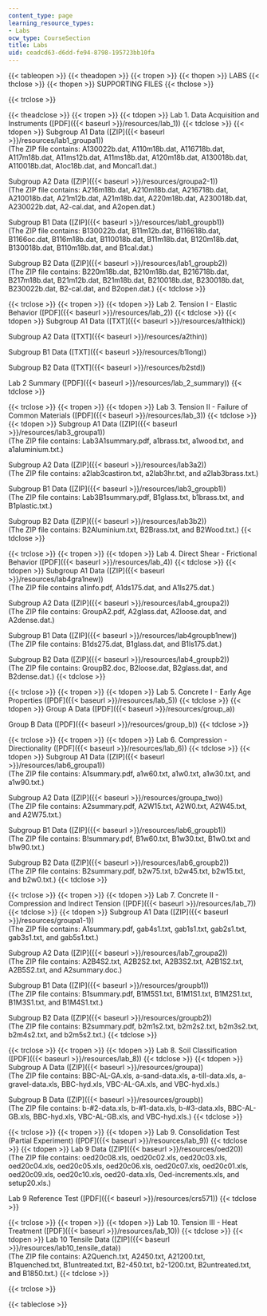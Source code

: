 ```yaml
---
content_type: page
learning_resource_types:
- Labs
ocw_type: CourseSection
title: Labs
uid: ceadcd63-d6dd-fe94-8798-195723bb10fa
---
```


{{< tableopen >}}
{{< theadopen >}}
{{< tropen >}}
{{< thopen >}}
LABS
{{< thclose >}}
{{< thopen >}}
SUPPORTING FILES
{{< thclose >}}

{{< trclose >}}

{{< theadclose >}}
{{< tropen >}}
{{< tdopen >}}
Lab 1. Data Acquisition and Instruments ([PDF]({{< baseurl >}}/resources/lab_1))
{{< tdclose >}}
{{< tdopen >}}
Subgroup A1 Data ([ZIP]({{< baseurl >}}/resources/lab1_groupa1))  
(The ZIP file contains: A130022b.dat, A110m18b.dat, A116718b.dat, A117m18b.dat, A11ms12b.dat, A11ms18b.dat, A120m18b.dat, A130018b.dat, A110018b.dat, A1oc18b.dat, and Moncal1.dat.)  
  
Subgroup A2 Data ([ZIP]({{< baseurl >}}/resources/groupa2-1))  
(The ZIP file contains: A216m18b.dat, A210m18b.dat, A216718b.dat, A210018b.dat, A21m12b.dat, A21m18b.dat, A220m18b.dat, A230018b.dat, A230022b.dat, A2-cal.dat, and A2open.dat.)  
  
Subgroup B1 Data ([ZIP]({{< baseurl >}}/resources/lab1_groupb1))  
(The ZIP file contains: B130022b.dat, B11m12b.dat, B116618b.dat, B1166oc.dat, B116m18b.dat, B110018b.dat, B11m18b.dat, B120m18b.dat, B130018b.dat, B110m18b.dat, and B1cal.dat.)  
  
Subgroup B2 Data ([ZIP]({{< baseurl >}}/resources/lab1_groupb2))  
(The ZIP file contains: B220m18b.dat, B210m18b.dat, B216718b.dat, B217m18b.dat, B21m12b.dat, B21m18b.dat, B210018b.dat, B230018b.dat, B230022b.dat, B2-cal.dat, and B2open.dat.)
{{< tdclose >}}

{{< trclose >}}
{{< tropen >}}
{{< tdopen >}}
Lab 2. Tension I - Elastic Behavior ([PDF]({{< baseurl >}}/resources/lab_2))
{{< tdclose >}}
{{< tdopen >}}
Subgroup A1 Data ([TXT]({{< baseurl >}}/resources/a1thick))  
  
Subgroup A2 Data ([TXT]({{< baseurl >}}/resources/a2thin))  
  
Subgroup B1 Data ([TXT]({{< baseurl >}}/resources/b1long))  
  
Subgroup B2 Data ([TXT]({{< baseurl >}}/resources/b2std))  
  
Lab 2 Summary ([PDF]({{< baseurl >}}/resources/lab_2_summary))
{{< tdclose >}}

{{< trclose >}}
{{< tropen >}}
{{< tdopen >}}
Lab 3. Tension II - Failure of Common Materials ([PDF]({{< baseurl >}}/resources/lab_3))
{{< tdclose >}}
{{< tdopen >}}
Subgroup A1 Data ([ZIP]({{< baseurl >}}/resources/lab3_groupa1))  
(The ZIP file contains: Lab3A1summary.pdf, a1brass.txt, a1wood.txt, and a1aluminium.txt.)  
  
Subgroup A2 Data ([ZIP]({{< baseurl >}}/resources/lab3a2))  
(The ZIP file contains: a2lab3castiron.txt, a2lab3hr.txt, and a2lab3brass.txt.)  
  
Subgroup B1 Data ([ZIP]({{< baseurl >}}/resources/lab3_groupb1))  
(The ZIP file contains: Lab3B1summary.pdf, B1glass.txt, b1brass.txt, and B1plastic.txt.)  
  
Subgroup B2 Data ([ZIP]({{< baseurl >}}/resources/lab3b2))  
(The ZIP file contains: B2Aluminium.txt, B2Brass.txt, and B2Wood.txt.)
{{< tdclose >}}

{{< trclose >}}
{{< tropen >}}
{{< tdopen >}}
Lab 4. Direct Shear - Frictional Behavior ([PDF]({{< baseurl >}}/resources/lab_4))
{{< tdclose >}}
{{< tdopen >}}
Subgroup A1 Data ([ZIP]({{< baseurl >}}/resources/lab4gra1new))  
(The ZIP file contains a1info.pdf, A1ds175.dat, and A1ls275.dat.)  
  
Subgroup A2 Data ([ZIP]({{< baseurl >}}/resources/lab4_groupa2))  
(The ZIP file contains: GroupA2.pdf, A2glass.dat, A2loose.dat, and A2dense.dat.)  
  
Subgroup B1 Data ([ZIP]({{< baseurl >}}/resources/lab4groupb1new))  
(The ZIP file contains: B1ds275.dat, B1glass.dat, and B1ls175.dat.)  
  
Subgroup B2 Data ([ZIP]({{< baseurl >}}/resources/lab4_groupb2))  
(The ZIP file contains: GroupB2.doc, B2loose.dat, B2glass.dat, and B2dense.dat.)
{{< tdclose >}}

{{< trclose >}}
{{< tropen >}}
{{< tdopen >}}
Lab 5. Concrete I - Early Age Properties ([PDF]({{< baseurl >}}/resources/lab_5))
{{< tdclose >}}
{{< tdopen >}}
Group A Data ([PDF]({{< baseurl >}}/resources/group_a))  
  
Group B Data ([PDF]({{< baseurl >}}/resources/group_b))
{{< tdclose >}}

{{< trclose >}}
{{< tropen >}}
{{< tdopen >}}
Lab 6. Compression - Directionality ([PDF]({{< baseurl >}}/resources/lab_6))
{{< tdclose >}}
{{< tdopen >}}
Subgroup A1 Data ([ZIP]({{< baseurl >}}/resources/lab6_groupa1))  
(The ZIP file contains: A1summary.pdf, a1w60.txt, a1w0.txt, a1w30.txt, and a1w90.txt.)  
  
Subgroup A2 Data ([ZIP]({{< baseurl >}}/resources/groupa_two))  
(The ZIP file contains: A2summary.pdf, A2W15.txt, A2W0.txt, A2W45.txt, and A2W75.txt.)  
  
Subgroup B1 Data ([ZIP]({{< baseurl >}}/resources/lab6_groupb1))  
(The ZIP file contains: B!summary.pdf, B1w60.txt, B1w30.txt, B1w0.txt and b1w90.txt.)  
  
Subgroup B2 Data ([ZIP]({{< baseurl >}}/resources/lab6_groupb2))  
(The ZIP file contains: B2summary.pdf, b2w75.txt, b2w45.txt, b2w15.txt, and b2w0.txt.)
{{< tdclose >}}

{{< trclose >}}
{{< tropen >}}
{{< tdopen >}}
Lab 7. Concrete II - Compression and Indirect Tension ([PDF]({{< baseurl >}}/resources/lab_7))
{{< tdclose >}}
{{< tdopen >}}
Subgroup A1 Data ([ZIP]({{< baseurl >}}/resources/groupa1-1))  
(The ZIP file contains: A1summary.pdf, gab4s1.txt, gab1s1.txt, gab2s1.txt, gab3s1.txt, and gab5s1.txt.)  
  
Subgroup A2 Data ([ZIP]({{< baseurl >}}/resources/lab7_groupa2))  
(The ZIP file contains: A2B4S2.txt, A2B2S2.txt, A2B3S2.txt, A2B1S2.txt, A2B5S2.txt, and A2summary.doc.)  
  
Subgroup B1 Data ([ZIP]({{< baseurl >}}/resources/groupb1))  
(The ZIP file contains: B1summary.pdf, B1M5S1.txt, B1M1S1.txt, B1M2S1.txt, B1M3S1.txt, and B1M4S1.txt.)  
  
Subgroup B2 Data ([ZIP]({{< baseurl >}}/resources/groupb2))  
(The ZIP file contains: B2summary.pdf, b2m1s2.txt, b2m2s2.txt, b2m3s2.txt, b2m4s2.txt, and b2m5s2.txt.)
{{< tdclose >}}

{{< trclose >}}
{{< tropen >}}
{{< tdopen >}}
Lab 8. Soil Classification ([PDF]({{< baseurl >}}/resources/lab_8))
{{< tdclose >}}
{{< tdopen >}}
Subgroup A Data ([ZIP]({{< baseurl >}}/resources/groupa))  
(The ZIP file contains: BBC-AL-GA.xls, a-sand-data.xls, a-till-data.xls, a-gravel-data.xls, BBC-hyd.xls, VBC-AL-GA.xls, and VBC-hyd.xls.)  
  
Subgroup B Data ([ZIP]({{< baseurl >}}/resources/groupb))  
(The ZIP file contains: b-#2-data.xls, b-#1-data.xls, b-#3-data.xls, BBC-AL-GB.xls, BBC-hyd.xls, VBC-AL-GB.xls, and VBC-hyd.xls.)
{{< tdclose >}}

{{< trclose >}}
{{< tropen >}}
{{< tdopen >}}
Lab 9. Consolidation Test (Partial Experiment) ([PDF]({{< baseurl >}}/resources/lab_9))
{{< tdclose >}}
{{< tdopen >}}
Lab 9 Data ([ZIP]({{< baseurl >}}/resources/oed20))  
(The ZIP file contains: oed20c08.xls, oed20c02.xls, oed20c03.xls, oed20c04.xls, oed20c05.xls, oed20c06.xls, oed20c07.xls, oed20c01.xls, oed20c09.xls, oed20c10.xls, oed20-data.xls, Oed-increments.xls, and setup20.xls.)  
  
Lab 9 Reference Test ([PDF]({{< baseurl >}}/resources/crs571))
{{< tdclose >}}

{{< trclose >}}
{{< tropen >}}
{{< tdopen >}}
Lab 10. Tension III - Heat Treatment ([PDF]({{< baseurl >}}/resources/lab_10))
{{< tdclose >}}
{{< tdopen >}}
Lab 10 Tensile Data ([ZIP]({{< baseurl >}}/resources/lab10_tensile_data))  
(The ZIP file contains: A2Quench.txt, A2450.txt, A21200.txt, B1quenched.txt, B1untreated.txt, B2-450.txt, b2-1200.txt, B2untreated.txt, and B1850.txt.)
{{< tdclose >}}

{{< trclose >}}

{{< tableclose >}}